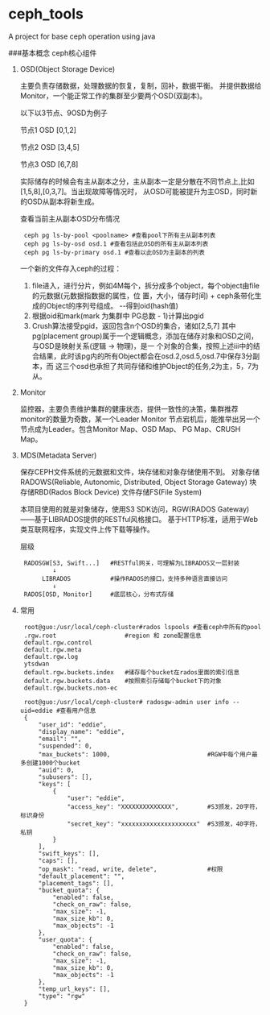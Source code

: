# ceph_tools
A project for base ceph operation using java

###基本概念
ceph核心组件
1. OSD(Object Storage Device) 
    
    主要负责存储数据，处理数据的恢复，复制，回补，数据平衡。
    并提供数据给Monitor，一个能正常工作的集群至少要两个OSD(双副本)。
    
    以下以3节点、9OSD为例子
    
    节点1 OSD [0,1,2]
    
    节点2 OSD [3,4,5]
    
    节点3 OSD [6,7,8]
    
    实际储存的时候会有主从副本之分，主从副本一定是分散在不同节点上,比如[1,5,8],[0,3,7]。当出现故障等情况时，
    从OSD可能被提升为主OSD，同时新的OSD从副本将新生成。
    
    查看当前主从副本OSD分布情况
    
        ceph pg ls-by-pool <poolname> #查看pool下所有主从副本列表
        ceph pg ls-by-osd osd.1 #查看包括此OSD的所有主从副本列表
        ceph pg ls-by-primary osd.1 #查看以此OSD为主副本的列表
        
    一个新的文件存入ceph的过程：
    1. file进入，进行分片，例如4M每个，拆分成多个object，每个object由file的元数据(元数据指数据的属性，位
    置，大小，储存时间) + ceph条带化生成的Object的序列号组成。  --得到oid(hash值)
    2. 根据oid和mark(mark 为集群中 PG总数 - 1)计算出pgid
    3. Crush算法接受pgid，返回包含n个OSD的集合，诸如[2,5,7]
    其中pg(placement group)属于一个逻辑概念，添加在储存对象和OSD之间，与OSD是映射关系(逻辑 -> 物理)，是一
    个对象的合集，按照上述iii中的结合结果，此时该pg内的所有Object都会在osd.2,osd.5,osd.7中保存3分副本，而
    这三个osd也承担了共同存储和维护Object的任务,2为主，5，7为从。
    
2. Monitor

    监控器，主要负责维护集群的健康状态，提供一致性的决策，集群推荐monitor的数量为奇数，某一个Leader Monitor
    节点宕机后，能推举出另一个节点成为Leader。包含Monitor Map、OSD Map、
    PG Map、CRUSH Map。
    
3. MDS(Metadata Server)
    
    保存CEPH文件系统的元数据和文件，块存储和对象存储使用不到。
    对象存储RADOWS(Reliable, Autonomic, Distributed, Object Storage Gateway)
    块存储RBD(Rados Block Device)
    文件存储FS(File System)
    
    本项目使用的就是对象储存，使用S3 SDK访问，RGW(RADOS Gateway)——基于LIBRADOS提供的RESTful风格接口。
    基于HTTP标准，适用于Web类互联网程序，实现文件上传下载等操作。
    
    层级
    
        RADOSGW[S3, Swift...]   #RESTful网关，可理解为LIBRADOS又一层封装
                ↓
             LIBRADOS           #操作RADOS的接口，支持多种语言直接访问
                ↓
        RADOS[OSD, Monitor]     #底层核心，分布式存储       
        
4. 常用
    
        root@guo:/usr/local/ceph-cluster#rados lspools #查看ceph中所有的pool
        .rgw.root                   #region 和 zone配置信息
        default.rgw.control
        default.rgw.meta
        default.rgw.log
        ytsdwan
        default.rgw.buckets.index   #储存每个bucket在rados里面的索引信息
        default.rgw.buckets.data    #按照索引存储每个bucket下的对象
        default.rgw.buckets.non-ec
        
        root@guo:/usr/local/ceph-cluster# radosgw-admin user info --uid=eddie #查看用户信息
        {
            "user_id": "eddie",
            "display_name": "eddie",
            "email": "",
            "suspended": 0,
            "max_buckets": 1000,                           #RGW中每个用户最多创建1000个bucket
            "auid": 0,
            "subusers": [],
            "keys": [
                {
                    "user": "eddie",
                    "access_key": "XXXXXXXXXXXXXX",        #S3颁发，20字符，标识身份
                    "secret_key": "xxxxxxxxxxxxxxxxxxxxx"  #S3颁发，40字符，私钥
                }
            ],
            "swift_keys": [],
            "caps": [],
            "op_mask": "read, write, delete",              #权限
            "default_placement": "",
            "placement_tags": [],
            "bucket_quota": {
                "enabled": false,
                "check_on_raw": false,
                "max_size": -1,
                "max_size_kb": 0,
                "max_objects": -1
            },
            "user_quota": {
                "enabled": false,
                "check_on_raw": false,
                "max_size": -1,
                "max_size_kb": 0,
                "max_objects": -1
            },
            "temp_url_keys": [],
            "type": "rgw"
        }

    
    
    
